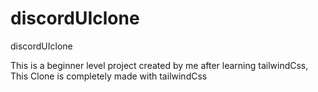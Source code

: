 # discordUIclone
discordUIclone

This is a beginner level project created by me after learning tailwindCss, This Clone is completely made with tailwindCss
